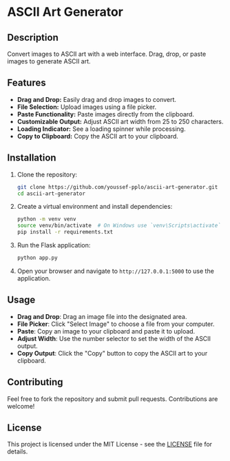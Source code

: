 # ASCII Art Generator

## Description

Convert images to ASCII art with a web interface. Drag, drop, or paste images to generate ASCII art.

## Features

- **Drag and Drop:** Easily drag and drop images to convert.
- **File Selection:** Upload images using a file picker.
- **Paste Functionality:** Paste images directly from the clipboard.
- **Customizable Output:** Adjust ASCII art width from 25 to 250 characters.
- **Loading Indicator:** See a loading spinner while processing.
- **Copy to Clipboard:** Copy the ASCII art to your clipboard.

## Installation

1. Clone the repository:

    ```bash
    git clone https://github.com/youssef-pplo/ascii-art-generator.git
    cd ascii-art-generator
    ```

2. Create a virtual environment and install dependencies:

    ```bash
    python -m venv venv
    source venv/bin/activate  # On Windows use `venv\Scripts\activate`
    pip install -r requirements.txt
    ```

3. Run the Flask application:

    ```bash
    python app.py
    ```

4. Open your browser and navigate to `http://127.0.0.1:5000` to use the application.

## Usage

- **Drag and Drop**: Drag an image file into the designated area.
- **File Picker**: Click "Select Image" to choose a file from your computer.
- **Paste**: Copy an image to your clipboard and paste it to upload.
- **Adjust Width**: Use the number selector to set the width of the ASCII output.
- **Copy Output**: Click the "Copy" button to copy the ASCII art to your clipboard.

## Contributing

Feel free to fork the repository and submit pull requests. Contributions are welcome!

## License

This project is licensed under the MIT License - see the [LICENSE](LICENSE) file for details.
